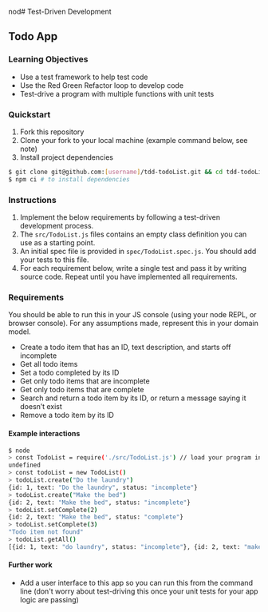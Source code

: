 nod# Test-Driven Development

## Todo App

### Learning Objectives
- Use a test framework to help test code
- Use the Red Green Refactor loop to develop code
- Test-drive a program with multiple functions with unit tests

### Quickstart
1. Fork this repository
2. Clone your fork to your local machine (example command below, see note)
3. Install project dependencies

```sh
$ git clone git@github.com:[username]/tdd-todoList.git && cd tdd-todoList
$ npm ci # to install dependencies
```

### Instructions
1. Implement the below requirements by following a test-driven development process. 
2. The `src/TodoList.js` files contains an empty class definition you can use as a starting point.
3. An initial spec file is provided in `spec/TodoList.spec.js`. You should add your tests to this file.
5. For each requirement below, write a single test and pass it by writing source code. Repeat until you have implemented all requirements.
 
### Requirements

You should be able to run this in your JS console (using your node REPL, or browser console). For any assumptions made, represent this in your domain model.

- Create a todo item that has an ID, text description, and starts off incomplete
- Get all todo items
- Set a todo completed by its ID
- Get only todo items that are incomplete
- Get only todo items that are complete
- Search and return a todo item by its ID, or return a message saying it doesn’t exist
- Remove a todo item by its ID


#### Example interactions
```sh
$ node
> const TodoList = require('./src/TodoList.js') // load your program into your REPL
undefined
> const todoList = new TodoList()
> todoList.create("Do the laundry")
{id: 1, text: "Do the laundry", status: "incomplete"}
> todoList.create("Make the bed")
{id: 2, text: "Make the bed", status: "incomplete"}
> todoList.setComplete(2)
{id: 2, text: "Make the bed", status: "complete"}
> todoList.setComplete(3)
"Todo item not found"
> todoList.getAll()
[{id: 1, text: "do laundry", status: "incomplete"}, {id: 2, text: "make the bed", status: "complete"}]
```

#### Further work

- Add a user interface to this app so you can run this from the command line (don't worry about test-driving this once your unit tests for your app logic are passing)
